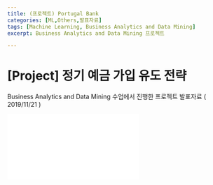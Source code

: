 ```yaml
---
title: (프로젝트) Portugal Bank
categories: [ML,Others,발표자료]
tags: [Machine Learning, Business Analytics and Data Mining]
excerpt: Business Analytics and Data Mining 프로젝트

---
```


# [Project] 정기 예금 가입 유도 전략

Business Analytics and Data Mining 수업에서 진행한 프로젝트 발표자료 ( 2019/11/21 )

<embed src="/assets/pdf/191121_FinalProject_PPT.pdf" type="application/pdf" />